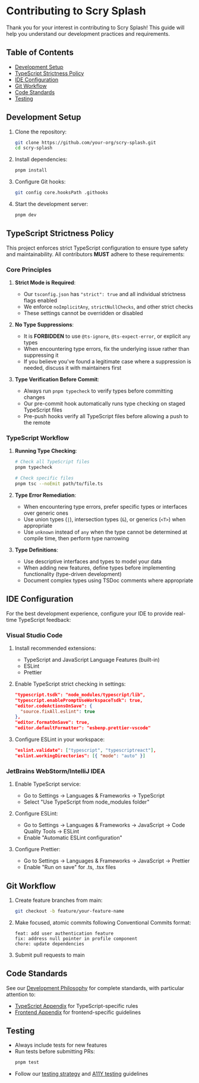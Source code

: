 # Contributing to Scry Splash

Thank you for your interest in contributing to Scry Splash! This guide will help you understand our development practices and requirements.

## Table of Contents

- [Development Setup](#development-setup)
- [TypeScript Strictness Policy](#typescript-strictness-policy)
- [IDE Configuration](#ide-configuration)
- [Git Workflow](#git-workflow)
- [Code Standards](#code-standards)
- [Testing](#testing)

## Development Setup

1. Clone the repository:
   ```bash
   git clone https://github.com/your-org/scry-splash.git
   cd scry-splash
   ```

2. Install dependencies:
   ```bash
   pnpm install
   ```

3. Configure Git hooks:
   ```bash
   git config core.hooksPath .githooks
   ```

4. Start the development server:
   ```bash
   pnpm dev
   ```

## TypeScript Strictness Policy

This project enforces strict TypeScript configuration to ensure type safety and maintainability. All contributors **MUST** adhere to these requirements:

### Core Principles

1. **Strict Mode is Required**: 
   - Our `tsconfig.json` has `"strict": true` and all individual strictness flags enabled
   - We enforce `noImplicitAny`, `strictNullChecks`, and other strict checks
   - These settings cannot be overridden or disabled

2. **No Type Suppressions**:
   - It is **FORBIDDEN** to use `@ts-ignore`, `@ts-expect-error`, or explicit `any` types
   - When encountering type errors, fix the underlying issue rather than suppressing it
   - If you believe you've found a legitimate case where a suppression is needed, discuss it with maintainers first

3. **Type Verification Before Commit**:
   - Always run `pnpm typecheck` to verify types before committing changes
   - Our pre-commit hook automatically runs type checking on staged TypeScript files
   - Pre-push hooks verify all TypeScript files before allowing a push to the remote

### TypeScript Workflow

1. **Running Type Checking**:
   ```bash
   # Check all TypeScript files
   pnpm typecheck
   
   # Check specific files
   pnpm tsc --noEmit path/to/file.ts
   ```

2. **Type Error Remediation**:
   - When encountering type errors, prefer specific types or interfaces over generic ones
   - Use union types (`|`), intersection types (`&`), or generics (`<T>`) when appropriate
   - Use `unknown` instead of `any` when the type cannot be determined at compile time, then perform type narrowing

3. **Type Definitions**:
   - Use descriptive interfaces and types to model your data
   - When adding new features, define types before implementing functionality (type-driven development)
   - Document complex types using TSDoc comments where appropriate

## IDE Configuration

For the best development experience, configure your IDE to provide real-time TypeScript feedback:

### Visual Studio Code

1. Install recommended extensions:
   - TypeScript and JavaScript Language Features (built-in)
   - ESLint
   - Prettier

2. Enable TypeScript strict checking in settings:
   ```json
   "typescript.tsdk": "node_modules/typescript/lib",
   "typescript.enablePromptUseWorkspaceTsdk": true,
   "editor.codeActionsOnSave": {
     "source.fixAll.eslint": true
   },
   "editor.formatOnSave": true,
   "editor.defaultFormatter": "esbenp.prettier-vscode"
   ```

3. Configure ESLint in your workspace:
   ```json
   "eslint.validate": ["typescript", "typescriptreact"],
   "eslint.workingDirectories": [{ "mode": "auto" }]
   ```

### JetBrains WebStorm/IntelliJ IDEA

1. Enable TypeScript service:
   - Go to Settings → Languages & Frameworks → TypeScript
   - Select "Use TypeScript from node_modules folder"

2. Configure ESLint:
   - Go to Settings → Languages & Frameworks → JavaScript → Code Quality Tools → ESLint
   - Enable "Automatic ESLint configuration"

3. Configure Prettier:
   - Go to Settings → Languages & Frameworks → JavaScript → Prettier
   - Enable "Run on save" for .ts, .tsx files

## Git Workflow

1. Create feature branches from main:
   ```bash
   git checkout -b feature/your-feature-name
   ```

2. Make focused, atomic commits following Conventional Commits format:
   ```
   feat: add user authentication feature
   fix: address null pointer in profile component
   chore: update dependencies
   ```

3. Submit pull requests to main

## Code Standards

See our [Development Philosophy](docs/DEVELOPMENT_PHILOSOPHY.md) for complete standards, with particular attention to:

- [TypeScript Appendix](docs/DEVELOPMENT_PHILOSOPHY_APPENDIX_TYPESCRIPT.md) for TypeScript-specific rules
- [Frontend Appendix](docs/DEVELOPMENT_PHILOSOPHY_APPENDIX_FRONTEND.md) for frontend-specific guidelines

## Testing

- Always include tests for new features
- Run tests before submitting PRs:
  ```bash
  pnpm test
  ```
- Follow our [testing strategy](docs/TESTING_STRATEGY.md) and [A11Y testing](docs/A11Y_TESTING.md) guidelines